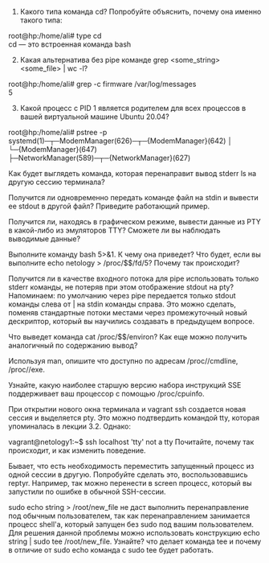 1) Какого типа команда cd? Попробуйте объяснить, почему она именно такого типа:

root@hp:/home/ali# type cd          
cd — это встроенная команда bash


2) Какая альтернатива без pipe команде grep <some_string> <some_file> | wc -l?

root@hp:/home/ali# grep -c firmware /var/log/messages     
5


3) Какой процесс с PID 1 является родителем для всех процессов в вашей виртуальной машине Ubuntu 20.04?

root@hp:/home/ali# pstree -p    
systemd(1)─┬─ModemManager(626)─┬─{ModemManager}(642)
           │                   └─{ModemManager}(647)
           ├─NetworkManager(589)─┬─{NetworkManager}(627)








Как будет выглядеть команда, которая перенаправит вывод stderr ls на другую сессию терминала?

Получится ли одновременно передать команде файл на stdin и вывести ее stdout в другой файл? Приведите работающий пример.

Получится ли, находясь в графическом режиме, вывести данные из PTY в какой-либо из эмуляторов TTY? Сможете ли вы наблюдать выводимые данные?

Выполните команду bash 5>&1. К чему она приведет? Что будет, если вы выполните echo netology > /proc/$$/fd/5? Почему так происходит?

Получится ли в качестве входного потока для pipe использовать только stderr команды, не потеряв при этом отображение stdout на pty?
Напоминаем: по умолчанию через pipe передается только stdout команды слева от | на stdin команды справа. Это можно сделать, поменяв стандартные потоки местами через промежуточный новый дескриптор, который вы научились создавать в предыдущем вопросе.

Что выведет команда cat /proc/$$/environ? Как еще можно получить аналогичный по содержанию вывод?


Используя man, опишите что доступно по адресам /proc/<PID>/cmdline, /proc/<PID>/exe.

Узнайте, какую наиболее старшую версию набора инструкций SSE поддерживает ваш процессор с помощью /proc/cpuinfo.

При открытии нового окна терминала и vagrant ssh создается новая сессия и выделяется pty.
Это можно подтвердить командой tty, которая упоминалась в лекции 3.2.
Однако:

vagrant@netology1:~$ ssh localhost 'tty'
not a tty
Почитайте, почему так происходит, и как изменить поведение.

Бывает, что есть необходимость переместить запущенный процесс из одной сессии в другую. Попробуйте сделать это, воспользовавшись reptyr. Например, так можно перенести в screen процесс, который вы запустили по ошибке в обычной SSH-сессии.

sudo echo string > /root/new_file не даст выполнить перенаправление под обычным пользователем, так как перенаправлением занимается процесс shell'а, который запущен без sudo под вашим пользователем. Для решения данной проблемы можно использовать конструкцию echo string | sudo tee /root/new_file. Узнайте? что делает команда tee и почему в отличие от sudo echo команда с sudo tee будет работать.
